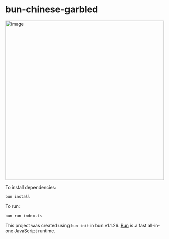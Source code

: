 # bun-chinese-garbled

<img width="500" alt="image" src="https://github.com/user-attachments/assets/0cbdcf13-acd4-4174-98f7-14c13a5b1afc">


To install dependencies:

```bash
bun install
```

To run:

```bash
bun run index.ts
```

This project was created using `bun init` in bun v1.1.26. [Bun](https://bun.sh) is a fast all-in-one JavaScript runtime.
